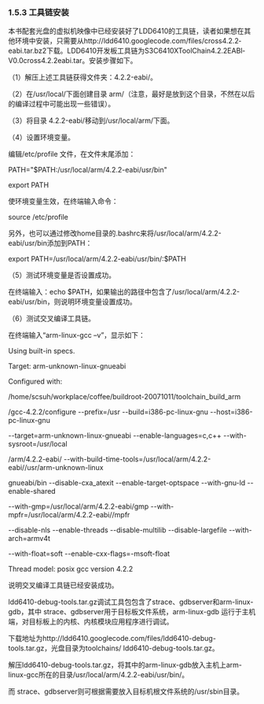 ### 1.5.3 工具链安装

本书配套光盘的虚拟机映像中已经安装好了LDD6410的工具链，读者如果想在其他环境中安装，只需要从http://ldd6410.googlecode.com/files/cross­4.2.2­eabi.tar.bz2下载。LDD6410开发板工具链为S3C6410X­ToolChain4.2.2­EABI­V0.0­cross­4.2.2­eabi.tar。安装步骤如下。

（1）解压上述工具链获得文件夹：4.2.2-eabi/。

（2）在/usr/local/下面创建目录 arm/（注意，最好是放到这个目录，不然在以后的编译过程中可能出现一些错误）。

（3）将目录 4.2.2-eabi/移动到/usr/local/arm/下面。

（4）设置环境变量。

编辑/etc/profile 文件，在文件末尾添加：

PATH="$PATH:/usr/local/arm/4.2.2-eabi/usr/bin" 
 
 export PATH

使环境变量生效，在终端输入命令：

source /etc/profile

另外，也可以通过修改home目录的.bashrc来将/usr/local/arm/4.2.2-eabi/usr/bin添加到PATH：

export PATH=/usr/local/arm/4.2.2-eabi/usr/bin/:$PATH

（5）测试环境变量是否设置成功。

在终端输入：echo $PATH，如果输出的路径中包含了/usr/local/arm/4.2.2-eabi/usr/bin，则说明环境变量设置成功。

（6）测试交叉编译工具链。

在终端输入“arm-linux-gcc –v”，显示如下：

Using built-in specs. 
 
 Target: arm-unknown-linux-gnueabi 
 
 Configured with: 
 
 /home/scsuh/workplace/coffee/buildroot-20071011/toolchain_build_arm 
 
 /gcc-4.2.2/configure --prefix=/usr --build=i386-pc-linux-gnu --host=i386-pc-linux-gnu 
 
 --target=arm-unknown-linux-gnueabi --enable-languages=c,c++ --with-sysroot=/usr/local 
 
 /arm/4.2.2-eabi/ --with-build-time-tools=/usr/local/arm/4.2.2-eabi//usr/arm-unknown-linux 
 
 gnueabi/bin --disable-cxa_atexit --enable-target-optspace --with-gnu-ld --enable-shared



--with-gmp=/usr/local/arm/4.2.2-eabi/gmp --with-mpfr=/usr/local/arm/4.2.2-eabi//mpfr 
 
 --disable-nls --enable-threads --disable-multilib --disable-largefile --with-arch=armv4t 
 
 --with-float=soft --enable-cxx-flags=-msoft-float 
 
 Thread model: posix gcc version 4.2.2

说明交叉编译工具链已经安装成功。

ldd6410-debug-tools.tar.gz调试工具包包含了strace、gdbserver和arm-linux-gdb，其中 strace、gdbserver用于目标板文件系统，arm-linux-gdb 运行于主机端，对目标板上的内核、内核模块应用程序进行调试。

下载地址为http://ldd6410.googlecode.com/files/ldd6410-debug-tools.tar.gz，光盘目录为toolchains/ ldd6410-debug-tools.tar.gz。

解压ldd6410-debug-tools.tar.gz，将其中的arm-linux-gdb放入主机上arm-linux-gcc所在的目录/usr/local/arm/4.2.2-eabi/usr/bin/。

而 strace、gdbserver则可根据需要放入目标机根文件系统的/usr/sbin目录。

